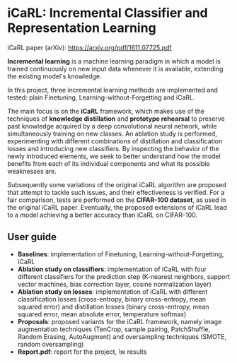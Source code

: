 # iCaRL: Incremental Classifier and Representation Learning
iCaRL paper (arXiv): https://arxiv.org/pdf/1611.07725.pdf

**Incremental learning** is a machine learning paradigm in which a model is trained continuously on new input data whenever it is available, extending the existing model's knowledge.

In this project, three incremental learning methods are implemented and tested: plain Finetuning, Learning-without-Forgetting and iCaRL.

The main focus is on the **iCaRL** framework, which makes use of the techniques of **knowledge distillation** and **prototype rehearsal** to preserve past knowledge acquired by a deep convolutional neural network, while simultaneously training on new classes. An ablation study is performed, experimenting with different combinations of distillation and classification losses and introducing new classifiers. By inspecting the behavior of the newly introduced elements, we seek to better understand how the model benefits from each of its individual components and what its possible weaknesses are.

Subsequently some variations of the original iCaRL algorithm are proposed that attempt to tackle such issues, and their effectiveness is verified. For a fair comparison, tests are performed on the **CIFAR-100 dataset**, as used in the original iCaRL paper. Eventually, the proposed extensions of iCaRL lead to a model achieving a better accuracy than iCaRL on CIFAR-100.

## User guide
- **Baselines**: implementation of Finetuning, Learning-without-Forgetting, iCaRL
- **Ablation study on classifiers**: implementation of iCaRL with four different classifiers for the prediction step (K-nearest neighbors, support vector machines, bias correction layer, cosine normalization layer)
- **Ablation study on losses**: implementation of iCaRL with different classification losses (cross-entropy, binary cross-entropy, mean squared error) and distillation losses (binary cross-entropy, mean squared error, mean absolute error, temperature softmax)
- **Proposals**: proposed variants for the iCaRL framework, namely image augmentation techniques (TenCrop, sample pairing, PatchShuffle, Random Erasing, AutoAugment) and oversampling techniques (SMOTE, random oversampling)
- **Report.pdf**: report for the project, \w results

